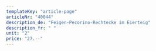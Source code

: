 ```yaml
---
templateKey: "article-page"
articleNr: "40044"
description_de: "Feigen-Pecorino-Rechtecke im Eierteig"
description_fr: " "
unit: "2"
price: "27.--"
---
```

